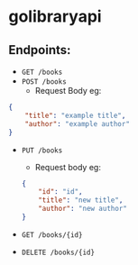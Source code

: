 # golibraryapi

## Endpoints:
- `GET /books`
- `POST /books`
    - Request Body eg:
```json
{
    "title": "example title",
    "author": "example author"
}
```
- `PUT /books`
    - Request body eg:
    ```json
    {
        "id": "id",
        "title": "new title",
        "author": "new author"
    }
    ```

- `GET /books/{id}`
- `DELETE /books/{id}`
